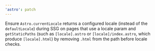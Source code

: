```yaml
---
'astro': patch
---
```


Ensure `Astro.currentLocale` returns a configured locale (instead of the `defaultLocale`) during SSG on pages that use a locale param and `getStaticPaths` (such as `[locale].astro` or `[locale]/index.astro`, which produce `[locale].html`) by removing `.html` from the path before locale checks.
